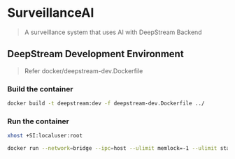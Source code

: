 # SurveillanceAI

> A surveillance system that uses AI with DeepStream Backend

## DeepStream Development Environment

> Refer docker/deepstream-dev.Dockerfile

### Build the container

```bash
docker build -t deepstream:dev -f deepstream-dev.Dockerfile ../
```

### Run the container

```bash
xhost +SI:localuser:root
```

```bash
docker run --network=bridge --ipc=host --ulimit memlock=-1 --ulimit stack=67108864 --gpus all -it -v /tmp/.X11-unix:/tmp/.X11-unix -e DISPLAY=$DISPLAY --privileged -v /var/run/docker.sock:/var/run/docker.sock -v ./workspace/SurveillanceAI:/workspace/SurveillanceAI -p 22:22 -p 8000:8000 -p 8554:8554 deepstream:dev
```
